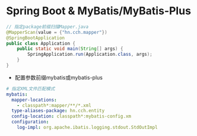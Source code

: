 # Spring Boot & MyBatis/MyBatis-Plus


```java
// 指定package前缀扫描Mapper.java
@MapperScan(value = {"hn.cch.mapper"})
@SpringBootApplication
public class Application {
    public static void main(String[] args) {
        SpringApplication.run(Application.class, args);
    }
}
```

- 配置参数前缀mybatis或mybatis-plus
```yml
# 指定XML文件匹配模式
mybatis:
  mapper-locations:
    - classpath*:mapper/**/*.xml
  type-aliases-package: hn.cch.entity
  config-location: classpath*:mybatis-config.xm
  configuration:
    log-impl: org.apache.ibatis.logging.stdout.StdOutImpl

```

